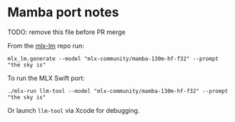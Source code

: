 # Mamba port notes

TODO: remove this file before PR merge

From the [mlx-lm](https://github.com/ml-explore/mlx-lm) repo run:

```
mlx_lm.generate --model "mlx-community/mamba-130m-hf-f32" --prompt "the sky is"
```

To run the MLX Swift port:

```
./mlx-run llm-tool --model "mlx-community/mamba-130m-hf-f32" --prompt "the sky is"
```

Or launch `llm-tool` via Xcode for debugging.
